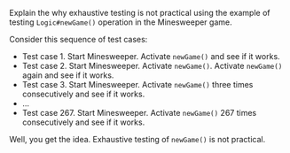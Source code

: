 <panel header=":lock::key: Exhaustive testing in Minesweeper">
<question has-input="true">

Explain the why exhaustive testing is not practical using the example of testing `Logic#newGame()` operation in the Minesweeper game.

<div slot="answer">

Consider this sequence of test cases:

* Test case 1. Start Minesweeper. Activate `newGame()` and see if it works.
* Test case 2. Start Minesweeper. Activate `newGame()`. Activate `newGame()` again and see if it works.
* Test case 3. Start Minesweeper. Activate `newGame()` three times consecutively and see if it works.
* …
* Test case 267. Start Minesweeper. Activate `newGame()` 267 times consecutively and see if it works.

Well, you get the idea. Exhaustive testing of `newGame()` is not practical.

</div>
</question>
</panel>
